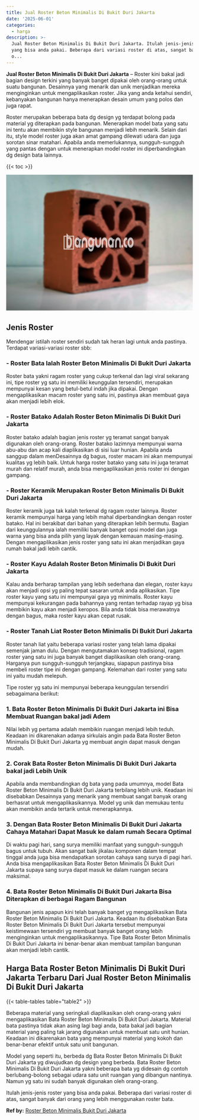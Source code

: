 ```yaml
---
title: Jual Roster Beton Minimalis Di Bukit Duri Jakarta
date: '2025-06-01'
categories:
  - harga
description: >-
  Jual Roster Beton Minimalis Di Bukit Duri Jakarta. Itulah jenis-jenis roster
  yang bisa anda pakai. Beberapa dari variasi roster di atas, sangat banyak dari
  o...
---
```


**Jual Roster Beton Minimalis Di Bukit Duri Jakarta** – Roster kini bakal jadi bagian design terkini yang banyak banget dipakai oleh orang-orang untuk suatu bangunan. Desainnya yang menarik dan unik menjadikan mereka menginginkan untuk mengaplikasikan roster. Jika yang anda ketahui sendiri, kebanyakan bangunan hanya menerapkan desain umum yang polos dan juga rapat.

Roster merupakan beberapa bata dg design yg terdapat bolong pada material yg diterapkan pada bangunan. Menerapkan model bata yang satu ini tentu akan membikin style bangunan menjadi lebih menarik. Selain dari itu, style model roster juga akan amat gampang dilewati udara dan juga sorotan sinar matahari. Apabila anda memerlukannya, sungguh-sungguh yang pantas dengan untuk menerapkan model roster ini diperbandingkan dg design bata lainnya.

{{< toc >}}

![Jual Roster Beton Minimalis Di Bukit Duri Jakarta](/images/bata-roster-minimalis-27.png)

## Jenis Roster

Mendengar istilah roster sendiri sudah tak heran lagi untuk anda pastinya. Terdapat variasi-variasi roster sbb:

### \- Roster Bata Ialah Roster Beton Minimalis Di Bukit Duri Jakarta

Roster bata yakni ragam roster yang cukup terkenal dan lagi viral sekarang ini, tipe roster yg satu ini memiliki keunggulan tersendiri, merupakan mempunyai kesan yang betul-betul indah jika dipakai. Dengan mengaplikasikan macam roster yang satu ini, pastinya akan membuat gaya akan menjadi lebih elok.

### \- Roster Batako Adalah Roster Beton Minimalis Di Bukit Duri Jakarta

Roster batako adalah bagian jenis roster yg teramat sangat banyak digunakan oleh orang-orang. Roster batako lazimnya mempunyai warna abu-abu dan acap kali diaplikasikan di sisi luar hunian. Apabila anda sanggup dalam menDesainnya dg bagus, roster macam ini akan mempunyai kualitas yg lebih baik. Untuk harga roster batako yang satu ini juga teramat murah dan relatif murah, anda bisa mengaplikasikan jenis roster ini dengan gampang.

### \- Roster Keramik Merupakan Roster Beton Minimalis Di Bukit Duri Jakarta

Roster keramik juga tak kalah terkenal dg ragam roster lainnya. Roster keramik mempunyai harga yang lebih mahal diperbandingkan dengan roster batako. Hal ini berakibat dari bahan yang diterapkan lebih bermutu. Bagian dari keunggulannya ialah memiliki banyak banget opsi model dan juga warna yang bisa anda pilih yang layak dengan kemauan masing-masing. Dengan mengaplikasikan jenis roster yang satu ini akan menjadikan gaya rumah bakal jadi lebih cantik.

### \- Roster Kayu Adalah Roster Beton Minimalis Di Bukit Duri Jakarta

Kalau anda berharap tampilan yang lebih sederhana dan elegan, roster kayu akan menjadi opsi yg paling tepat sasaran untuk anda aplikasikan. Tipe roster kayu yang satu ini mempunyai gaya yg minimalis. Roster kayu mempunyai kekurangan pada bahannya yang rentan terhadap rayap yg bisa membikin kayu akan menjadi keropos. Bila anda tidak bisa merawatnya dengan bagus, maka roster kayu akan cepat rusak.

### \- Roster Tanah Liat Roster Beton Minimalis Di Bukit Duri Jakarta

Roster tanah liat yaitu beberapa variasi roster yang telah lama dipakai semenjak jaman dulu. Dengan mengutamakan konsep tradisional, ragam roster yang satu ini juga banyak banget diaplikasikan oleh orang-orang. Harganya pun sungguh-sungguh terjangkau, siapapun pastinya bisa membeli roster tipe ini dengan gampang. Kelemahan dari roster yang satu ini yaitu mudah melepuh.

Tipe roster yg satu ini mempunyai beberapa keunggulan tersendiri sebagaimana berikut:

### 1\. Bata Roster Beton Minimalis Di Bukit Duri Jakarta ini Bisa Membuat Ruangan bakal jadi Adem

Nilai lebih yg pertama adalah membikin ruangan menjadi lebih teduh. Keadaan ini dikarenakan adanya sirkulais angin pada Bata Roster Beton Minimalis Di Bukit Duri Jakarta yg membuat angin dapat masuk dengan mudah.

### 2\. Corak Bata Roster Beton Minimalis Di Bukit Duri Jakarta bakal jadi Lebih Unik

Apabila anda membandingkan dg bata yang pada umumnya, model Bata Roster Beton Minimalis Di Bukit Duri Jakarta terbilang lebih unik. Keadaan ini disebabkan Desainnya yang menarik yang membuat sangat banyak orang berhasrat untuk mengaplikasikannya. Model yg unik dan memukau tentu akan membikin anda tertarik untuk menerapkannya.

### 3\. Dengan Bata Roster Beton Minimalis Di Bukit Duri Jakarta Cahaya Matahari Dapat Masuk ke dalam rumah Secara Optimal

Di waktu pagi hari, sang surya memiliki manfaat yang sungguh-sungguh bagus untuk tubuh. Akan sangat baik jikalau komponen dalam tempat tinggal anda juga bisa mendapatkan sorotan cahaya sang surya di pagi hari. Anda bisa mengaplikasikan Bata Roster Beton Minimalis Di Bukit Duri Jakarta supaya sang surya dapat masuk ke dalam ruangan secara maksimal.

### 4\. Bata Roster Beton Minimalis Di Bukit Duri Jakarta Bisa Diterapkan di berbagai Ragam Bangunan

Bangunan jenis apapun kini telah banyak banget yg mengaplikasikan Bata Roster Beton Minimalis Di Bukit Duri Jakarta. Keadaan itu disebabkan Bata Roster Beton Minimalis Di Bukit Duri Jakarta tersebut mempunyai keistimewaan tersendiri yg membuat banyak banget orang lebih menginginkan untuk mengaplikasikannya. Tipe Bata Roster Beton Minimalis Di Bukit Duri Jakarta ini benar-benar akan membuat tampilan bangunan akan menjadi lebih cantik.

## Harga Bata Roster Beton Minimalis Di Bukit Duri Jakarta Terbaru Dari Jual Roster Beton Minimalis Di Bukit Duri Jakarta

{{< table-tables table="table2" >}}

Beberapa material yang seringkali diaplikasikan oleh orang-orang yakni mengaplikasikan Bata Roster Beton Minimalis Di Bukit Duri Jakarta. Material bata pastinya tidak akan asing lagi bagi anda, bata bakal jadi bagian material yang paling tak jarang digunakan untuk membuat satu unit hunian. Keadaan ini dikarenakan bata yang mempunyai material yang kokoh dan benar-benar efektif untuk satu unit bangunan.

Model yang seperti itu, berbeda dg Bata Roster Beton Minimalis Di Bukit Duri Jakarta yg diwujudkan dg design yang berbeda. Bata Roster Beton Minimalis Di Bukit Duri Jakarta yakni beberapa bata yg didesain dg contoh berlubang-bolong sebagai udara satu unit ruangan yang dibangun nantinya. Namun yg satu ini sudah banyak digunakan oleh orang-orang.

Itulah jenis-jenis roster yang bisa anda pakai. Beberapa dari variasi roster di atas, sangat banyak dari orang yang lebih menggunakan roster bata.

**Ref by:** [Roster Beton Minimalis Bukit Duri Jakarta](https://id.wikipedia.org/wiki/Roster)
